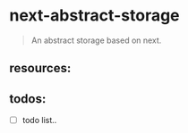 # next-abstract-storage
> An abstract storage based on next.


## resources:

## todos:
- [ ] todo list..
